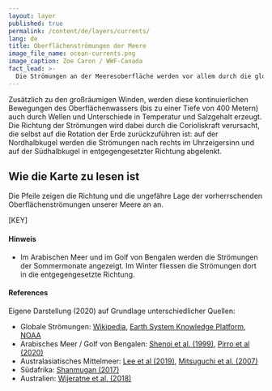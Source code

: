 ```yaml
---
layout: layer
published: true
permalink: /content/de/layers/currents/
lang: de
title: Oberflächenströmungen der Meere
image_file_name: ocean-currents.png
image_caption: Zoe Caron / WWF-Canada
fact_lead: >-
  Die Strömungen an der Meeresoberfläche werden vor allem durch die globalen Windsysteme angetrieben und sind ein entscheidender Faktor für die Verteilung von Plastikmüll in unseren Ozeanen.
---
```


Zusätzlich zu den großräumigen Winden, werden diese kontinuierlichen Bewegungen des Oberflächenwassers (bis zu einer Tiefe von 400 Metern) auch durch Wellen und Unterschiede in Temperatur und Salzgehalt erzeugt. Die Richtung der Strömungen wird dabei durch die Corioliskraft verursacht, die selbst auf die Rotation der Erde zurückzuführen ist: auf der Nordhalbkugel werden die Strömungen nach rechts im Uhrzeigersinn und auf der Südhalbkugel in entgegengesetzter Richtung abgelenkt.

## Wie die Karte zu lesen ist

Die Pfeile zeigen die Richtung und die ungefähre Lage der vorherrschenden Oberflächenströmungen unserer Meere an an.

[KEY]

#### Hinweis

* Im Arabischen Meer und im Golf von Bengalen werden die Strömungen der Sommermonate angezeigt. Im Winter fliessen die Strömungen dort in die entgegengesetzte Richtung.



<div class="mpx-reference">
  <h4>References</h4>

  <p>Eigene Darstellung (2020) auf Grundlage unterschiedlicher Quellen: </p>
  <ul>
    <li>
      Globale Strömungen: <a href="https://en.wikipedia.org/wiki/Ocean_current#/media/File:Corrientes-oceanicas.png" target="_blank">Wikipedia</a>, <a href="https://www.eskp.de/en/basic-knowledge/climate-change/ocean-current-935142/" target="_blank">Earth System Knowledge Platform</a>, <a href="https://sos.noaa.gov/datasets/ocean-circulation-labeled-currents/" target="_blank">NOAA</a>
    </li>
    <li>
      Arabisches Meer / Golf von Bengalen: <a href="https://www.researchgate.net/figure/Schematic-of-major-surface-currents-in-the-Indian-Ocean-during-a-the-northeast-monsoon_fig1_27668602" target="_blank">Shenoi et al. (1999)</a>, <a href="https://www.sciencedirect.com/science/article/abs/pii/S096706451930075X" target="_blank">Pirro et al (2020)</a>
    </li>
    <li>
      Australasiatisches Mittelmeer: <a href="https://www.nature.com/articles/s41467-019-10109-z" target="_blank">Lee et al (2019)</a>, <a href="https://www.researchgate.net/figure/Map-of-the-Southeast-Asian-archipelago-showing-the-major-near-surface-currents-around-the_fig1_237309240" target="_blank">Mitsuguchi et al. (2007)</a>
    </li>
    <li>
      Südafrika: <a href="https://www.researchgate.net/figure/Map-showing-the-Agulhas-Current-flowing-along-the-southern-coast-of-Africa-Credit_fig5_315670951" target="_blank">Shanmugan (2017)</a>
    </li>
    <li>
      Australien: <a href="https://agupubs.onlinelibrary.wiley.com/doi/full/10.1029/2017JC013221" target="_blank">Wijeratne et al. (2018)</a>
    </li>
  </ul>
